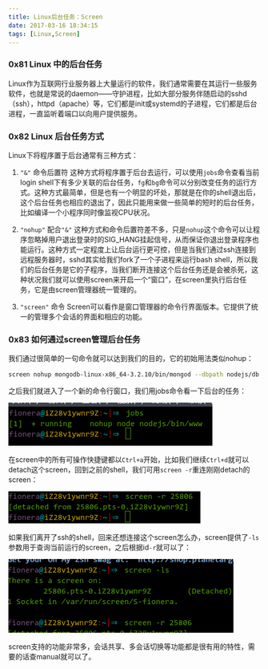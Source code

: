 ```yaml
---
title: Linux后台任务：Screen
date: 2017-03-16 18:34:15
tags: [Linux,Screen]
---
```


### 0x81 Linux 中的后台任务
Linux作为互联网行业服务器上大量运行的软件，我们通常需要在其运行一些服务软件，也就是常说的daemon——守护进程，比如大部分服务伴随启动的sshd（ssh），httpd（apache）等，它们都是init或systemd的子进程，它们都是后台进程，一直监听着端口以向用户提供服务。

### 0x82 Linux 后台任务方式
Linux下将程序置于后台通常有三种方式：
1. `"&"` 命令后置符
    这种方式将程序置于后台去运行，可以使用`jobs`命令查看当前login shell下有多少关联的后台任务，`fg`和`bg`命令可以分别改变任务的运行方式。这种方式最简单，但是也有一个明显的坏处，那就是在你的shell退出后，这个后台任务也相应的退出了，因此只能用来做一些简单的短时的后台任务，比如编译一个小程序同时像监视CPU状况。

2. `"nohup"` 配合`"&"`
    这种方式和命令后置符差不多，只是`nohup`这个命令可以让程序忽略掉用户退出登录时的SIG_HANG挂起信号，从而保证你退出登录程序也能运行。这种方式一定程度上让后台运行更可控，但是当我们通过ssh连接到远程服务器时，sshd其实给我们fork了一个子进程来运行bash shell，所以我们的后台任务是它的子程序，当我们断开连接这个后台任务还是会被杀死，这种状况我们就可以使用screen来开启一个“窗口”，在screen里执行后台任务，它是由screen管理器统一管理的。

3. `"screen"` 命令
    Screen可以看作是窗口管理器的命令行界面版本。它提供了统一的管理多个会话的界面和相应的功能。

### 0x83 如何通过screen管理后台任务
我们通过很简单的一句命令就可以达到我们的目的，它的初始用法类似nohup：
```Bash
screen nohup mongodb-linux-x86_64-3.2.10/bin/mongod --dbpath nodejs/db &
```
之后我们就进入了一个新的命令行窗口，我们用jobs命令看一下后台的任务：

![01](/images/2017_03_16_01.png)

在screen中的所有可操作快捷键都以`Ctrl+a`开始，比如我们继续`Ctrl+d`就可以detach这个screen，回到之前的shell，我们可用`screen -r`重连刚刚detach的screen：

![01](/images/2017_03_16_02.png)

如果我们离开了ssh的shell，回来还想连接这个screen怎么办，screen提供了`-ls`参数用于查询当前运行的screen，之后根据id`-r`就可以了：

![01](/images/2017_03_16_03.png)

screen支持的功能非常多，会话共享、多会话切换等功能都是很有用的特性，需要的话查manual就可以了。